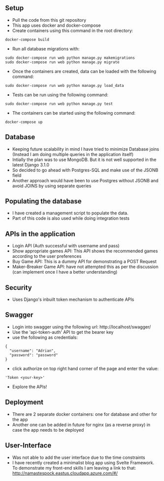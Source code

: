 ## Setup
* Pull the code from this git repository
* This app uses docker and docker-compose
* Create containers using this command in the root directory:
```
docker-compose build
```
* Run all database migrations with:
```
sudo docker-compose run web python manage.py makemigrations
sudo docker-compose run web python manage.py migrate
```
* Once the containers are created, 
data can be loaded with the following command:
```
sudo docker-compose run web python manage.py load_data
``` 
* Tests can be run using the following command:
```
sudo docker-compose run web python manage.py test
```
* The containers can be started using the following command:
```
docker-compose up
```
## Database
* Keeping future scalability in mind I have tried to minimize Database joins
(Instead I am doing multiple queries in the application itself)
* Intially the plan was to use MongoDB. But it is not well supported 
in the latest Django 3.1.0
* So decided to go ahead with Postgres-SQL and make use of the JSONB field 
* Another approach would have been to use Postgres without JSONB 
and avoid JOINS by using separate queries

## Populating the database
* I have created a management script to populate the data.
* Part of this code is also used while doing integration tests

## APIs in the application
* Login API (Auth successful with username and pass)
* Show appropriate games API: This API shows 
the recommended games according to the user preferences
* Buy Game API: This is a dummy API for demonstrating a POST Request
* Maker-Breaker Game API: have not attempted 
this as per the discussion
(can implement once I have a better understanding)

## Security
* Uses Django's inbuilt token mechanism to authenticate APIs

## Swagger
* Login into swagger using the following url: http://localhost/swagger/
* Use the 'api-token-auth' API to get the bearer key 
* use the following as credentials:
```
{
  "username": "Adrian",
  "password": "password"
}
```
* click authorize on top right hand corner of the page and enter the value: 
```
'Token <your-key>'
```
* Explore the APIs!

## Deployment
* There are 2 separate docker containers: 
one for database and other for the app
* Another one can be added in future for nginx (as a reverse proxy) 
in case the app needs to be deployed


## User-Interface
* Was not able to add the user interface due to the time constraints
* I have recently created a minimalist blog app using Svelte Framework. 
To demonstrate my front-end skills I am leaving a link to that: 
http://namastespock.eastus.cloudapp.azure.com/#/


          
